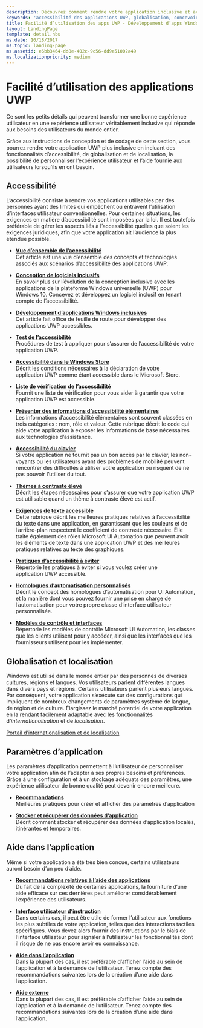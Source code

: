 ```yaml
---
description: Découvrez comment rendre votre application inclusive et accessible aux personnes dans le monde entier.
keywords: 'accessibilité des applications UWP, globalisation, concevoir des applications inclusives, exigences des applications d’accessibilité'
title: Facilité d’utilisation des apps UWP - Développement d’apps Windows
layout: LandingPage
template: detail.hbs
ms.date: 10/18/2017
ms.topic: landing-page
ms.assetid: e6bb3464-dd8e-402c-9c56-dd9e51002a49
ms.localizationpriority: medium
---
```

# <a name="usability-for-uwp-apps"></a>Facilité d’utilisation des applications UWP



Ce sont les petits détails qui peuvent transformer une bonne expérience utilisateur en une expérience utilisateur véritablement inclusive qui réponde aux besoins des utilisateurs du monde entier.

Grâce aux instructions de conception et de codage de cette section, vous pourrez rendre votre application UWP plus inclusive en incluant des fonctionnalités d’accessibilité, de globalisation et de localisation, la possibilité de personnaliser l’expérience utilisateur et l’aide fournie aux utilisateurs lorsqu’ils en ont besoin.


## <a name="accessiblity"></a>Accessibilité

L’accessibilité consiste à rendre vos applications utilisables par des personnes ayant des limites qui empêchent ou entravent l’utilisation d’interfaces utilisateur conventionnelles. Pour certaines situations, les exigences en matière d’accessibilité sont imposées par la loi. Il est toutefois préférable de gérer les aspects liés à l’accessibilité quelles que soient les exigences juridiques, afin que votre application ait l’audience la plus étendue possible.

<ul class="panelContent cardsH" style="margin-left: 1px">
    <li>
        <div class="cardSize">
            <div class="cardPadding">
                <div class="card">
                    <div class="cardText">
<p><b><a href="../accessibility/accessibility-overview.md">Vue d’ensemble de l’accessibilité</a></b> <br/> Cet article est une vue d’ensemble des concepts et technologies associés aux scénarios d’accessibilité des applications UWP.</p>
                    </div>
                </div>
            </div>
        </div>
    </li>
    <li>
        <div class="cardSize">
            <div class="cardPadding">
                <div class="card">
                    <div class="cardText">
<p><b><a href="../accessibility/designing-inclusive-software.md">Conception de logiciels inclusifs</a></b><br/>En savoir plus sur l’évolution de la conception inclusive avec les applications de la plateforme Windows universelle (UWP) pour Windows 10.  Concevez et développez un logiciel inclusif en tenant compte de l’accessibilité.</p>
                    </div>
                </div>
            </div>
        </div>
    </li>
    <li>
        <div class="cardSize">
            <div class="cardPadding">
                <div class="card">
                    <div class="cardText">
<p><b><a href="../accessibility/developing-inclusive-windows-apps.md">Développement d’applications Windows inclusives</a></b><br/> Cet article fait office de feuille de route pour développer des applications UWP accessibles.</p>
                    </div>
                </div>
            </div>
        </div>
    </li> 
    <li>
        <div class="cardSize">
            <div class="cardPadding">
                <div class="card">
                    <div class="cardText">
<p><b><a href="../accessibility/accessibility-testing.md">Test de l’accessibilité</a></b><br/>Procédures de test à appliquer pour s’assurer de l’accessibilité de votre application UWP.</p>
                    </div>
                </div>
            </div>
        </div>
    </li>
    <li>
        <div class="cardSize">
            <div class="cardPadding">
                <div class="card">
                    <div class="cardText">
<p><b><a href="../accessibility/accessibility-in-the-store.md">Accessibilité dans le Windows Store</a></b><br/>Décrit les conditions nécessaires à la déclaration de votre application UWP comme étant accessible dans le Microsoft Store.</p>
                    </div>
                </div>
            </div>
        </div>
    </li>
    <li>
        <div class="cardSize">
            <div class="cardPadding">
                <div class="card">
                    <div class="cardText">
<p><b><a href="../accessibility/accessibility-checklist.md">Liste de vérification de l’accessibilité</a></b><br/>Fournit une liste de vérification pour vous aider à garantir que votre application UWP est accessible.</p>
                    </div>
                </div>
            </div>
        </div>
    </li>        
    <li>
        <div class="cardSize">
            <div class="cardPadding">
                <div class="card">
                    <div class="cardText">
<p><b><a href="../accessibility/basic-accessibility-information.md">Présenter des informations d’accessibilité élémentaires</a></b><br/>Les informations d’accessibilité élémentaires sont souvent classées en trois catégories : nom, rôle et valeur. Cette rubrique décrit le code qui aide votre application à exposer les informations de base nécessaires aux technologies d’assistance.</p>
                    </div>
                </div>
            </div>
        </div>
    </li> 
    <li>
        <div class="cardSize">
            <div class="cardPadding">
                <div class="card">
                    <div class="cardText">
<p><b><a href="../accessibility/keyboard-accessibility.md">Accessibilité du clavier</a></b><br/>Si votre application ne fournit pas un bon accès par le clavier, les non-voyants ou les utilisateurs ayant des problèmes de mobilité peuvent rencontrer des difficultés à utiliser votre application ou risquent de ne pas pouvoir l’utiliser du tout.</p>
                    </div>
                </div>
            </div>
        </div>
    </li> 
    <li>
        <div class="cardSize">
            <div class="cardPadding">
                <div class="card">
                    <div class="cardText">
<p><b><a href="../accessibility/high-contrast-themes.md">Thèmes à contraste élevé</a></b><br/>Décrit les étapes nécessaires pour s’assurer que votre application UWP est utilisable quand un thème à contraste élevé est actif. </p>
                    </div>
                </div>
            </div>
        </div>
    </li>         
    <li>
        <div class="cardSize">
            <div class="cardPadding">
                <div class="card">
                    <div class="cardText">
<p><b><a href="../accessibility/accessible-text-requirements.md">Exigences de texte accessible</a></b><br/>Cette rubrique décrit les meilleures pratiques relatives à l’accessibilité du texte dans une application, en garantissant que les couleurs et de l’arrière-plan respectent le coefficient de contraste nécessaire. Elle traite également des rôles Microsoft UI Automation que peuvent avoir les éléments de texte dans une application UWP et des meilleures pratiques relatives au texte des graphiques.</p>                    
                    </div>
                </div>
            </div>
        </div>
    </li>     
    <li>
        <div class="cardSize">
            <div class="cardPadding">
                <div class="card">
                    <div class="cardText">
<p><b><a href="../accessibility/practices-to-avoid.md">Pratiques d’accessibilité à éviter</a></b><br/>Répertorie les pratiques à éviter si vous voulez créer une application UWP accessible.</p>                    
                    </div>
                </div>
            </div>
        </div>
    </li>     
    <li>
        <div class="cardSize">
            <div class="cardPadding">
                <div class="card">
                    <div class="cardText">
<p><b><a href="../accessibility/custom-automation-peers.md">Homologues d’automatisation personnalisés</a></b><br/>Décrit le concept des homologues d’automatisation pour UI Automation, et la manière dont vous pouvez fournir une prise en charge de l’automatisation pour votre propre classe d’interface utilisateur personnalisée.</p>                    
                    </div>
                </div>
            </div>
        </div>
    </li>     
    <li>
        <div class="cardSize">
            <div class="cardPadding">
                <div class="card">
                    <div class="cardText">
<p><b><a href="../accessibility/control-patterns-and-interfaces.md">Modèles de contrôle et interfaces</a></b><br/>Répertorie les modèles de contrôle Microsoft UI Automation, les classes que les clients utilisent pour y accéder, ainsi que les interfaces que les fournisseurs utilisent pour les implémenter.</p>                    
                    </div>
                </div>
            </div>
        </div>
    </li>     
</ul>


## <a name="globalization-and-localization"></a>Globalisation et localisation

Windows est utilisé dans le monde entier par des personnes de diverses cultures, régions et langues. Vos utilisateurs parlent différentes langues dans divers pays et régions. Certains utilisateurs parlent plusieurs langues. Par conséquent, votre application s’exécute sur des configurations qui impliquent de nombreux changements de paramètres système de langue, de région et de culture. Élargissez le marché potentiel de votre application en la rendant facilement adaptable avec les fonctionnalités d’*internationalisation* et de *localisation*.

<a href="../globalizing/globalizing-portal.md">Portail d’internationalisation et de localisation</a>

## <a name="app-settings"></a>Paramètres d’application

Les paramètres d’application permettent à l’utilisateur de personnaliser votre application afin de l’adapter à ses propres besoins et préférences. Grâce à une configuration et à un stockage adéquats des paramètres, une expérience utilisateur de bonne qualité peut devenir encore meilleure.

<ul class="panelContent cardsH" style="margin-left: 1px">
    <li>
        <div class="cardSize">
            <div class="cardPadding">
                <div class="card">
                    <div class="cardText">
<p><b><a href="../app-settings/guidelines-for-app-settings.md">Recommandations</a></b><br/>Meilleures pratiques pour créer et afficher des paramètres d’application</p>
                    </div>
                </div>
            </div>
        </div>
    </li>
    <li>
        <div class="cardSize">
            <div class="cardPadding">
                <div class="card">
                    <div class="cardText">
<p><b><a href="../app-settings/store-and-retrieve-app-data.md">Stocker et récupérer des données d’application</a></b><br/>Décrit comment stocker et récupérer des données d’application locales, itinérantes et temporaires.</p>
                    </div>
                </div>
            </div>
        </div>
    </li>
</ul>


## <a name="in-app-help"></a>Aide dans l’application
Même si votre application a été très bien conçue, certains utilisateurs auront besoin d’un peu d’aide.

<ul class="panelContent cardsH" style="margin-left: 1px">
    <li>
        <div class="cardSize">
            <div class="cardPadding">
                <div class="card">
                    <div class="cardText">
<p><b><a href="../in-app-help/guidelines-for-app-help.md">Recommandations relatives à l’aide des applications</a></b><br/>Du fait de la complexité de certaines applications, la fourniture d’une aide efficace sur ces dernières peut améliorer considérablement l’expérience des utilisateurs.
</p>
                    </div>
                </div>
            </div>
        </div>
    </li>
    <li>
        <div class="cardSize">
            <div class="cardPadding">
                <div class="card">
                    <div class="cardText">
<p><b><a href="../in-app-help/instructional-ui.md">Interface utilisateur d’instruction</a></b><br/>Dans certains cas, il peut être utile de former l’utilisateur aux fonctions les plus subtiles de votre application, telles que des interactions tactiles spécifiques. Vous devez alors fournir des instructions par le biais de l’interface utilisateur pour signaler à l’utilisateur les fonctionnalités dont il risque de ne pas encore avoir eu connaissance.</p>
                    </div>
                </div>
            </div>
        </div>
    </li>
    <li>
        <div class="cardSize">
            <div class="cardPadding">
                <div class="card">
                    <div class="cardText">
<p><b><a href="../in-app-help/in-app-help.md">Aide dans l’application</a></b><br/>Dans la plupart des cas, il est préférable d’afficher l’aide au sein de l’application et à la demande de l’utilisateur. Tenez compte des recommandations suivantes lors de la création d’une aide dans l’application.</p>
                    </div>
                </div>
            </div>
        </div>
    </li>
    <li>
        <div class="cardSize">
            <div class="cardPadding">
                <div class="card">
                    <div class="cardText">
<p><b><a href="../in-app-help/external-help.md">Aide externe</a></b><br/>Dans la plupart des cas, il est préférable d’afficher l’aide au sein de l’application et à la demande de l’utilisateur. Tenez compte des recommandations suivantes lors de la création d’une aide dans l’application.</p>
                    </div>
                </div>
            </div>
        </div>
    </li>        
</ul>

